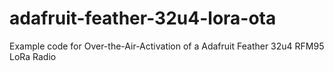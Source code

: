 # adafruit-feather-32u4-lora-ota
Example code for Over-the-Air-Activation of a Adafruit Feather 32u4 RFM95 LoRa Radio
